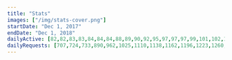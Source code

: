 ```yaml
---
title: "Stats"
images: ["/img/stats-cover.png"]
startDate: "Dec 1, 2017"
endDate: "Dec 1, 2018"
dailyActive: [82,82,83,83,84,84,84,88,89,90,92,95,97,97,97,99,101,102,102,103,106,106,106,108,114,116,116,118,119,123,123,125,127,129,132,133,133,136,137,140,141,141,141,141,142,144,146,149,153,154,157,157,158,161,165,167,167,168,168,170,171,173,173,174,174,177,180,186,189,189,191,192,193,200,201,202,207,211,212,216,217,220,221,223,225,228,229,229,233,234,235,236,238,240,241,243,246,248,248,248]
dailyRequests: [707,724,733,890,962,1025,1110,1138,1162,1196,1223,1260,1278,1317,1348,1365,1386,1404,1420,1431,1448,1459,1475,1488,1500,1507,1523,1531,1542,1552,1558,1580,1588,1602,1613,1623,1627,1633,1643,1665,1678,1738,1765,1777,1790,1804,1814,1849,1858,1888,1906,1918,1927,1945,1959,1967,1973,1987,1995,2003,2023,2030,2041,2057,2070,2080,2095,2111,2127,2133,2142,2152,2164,2202,2298,2326,2353,2375,2387,2399,2409,2430,2440,2450,2466,2486,2502,2511,2518,2543,2547,2594,2613,2624,2635,2645,2659,2670,2679,2686]
---
```

